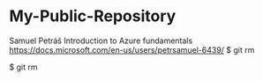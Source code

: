 # My-Public-Repository
Samuel Petráš
Introduction to Azure fundamentals
https://docs.microsoft.com/en-us/users/petrsamuel-6439/
$ git rm <main>
$ git rm <main>
